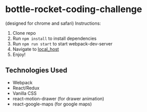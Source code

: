 # bottle-rocket-coding-challenge
(designed for chrome and safari)
Instructions:

1. Clone repo
2. Run `npm install` to install dependencies
3. Run `npm run start` to start webpack-dev-server
4. Navigate to [local_host](http://localhost:3000)
5. Enjoy!

## Technologies Used
* Webpack
* React/Redux
* Vanilla CSS
* react-motion-drawer (for drawer animation)
* react-google-maps (for google maps)
